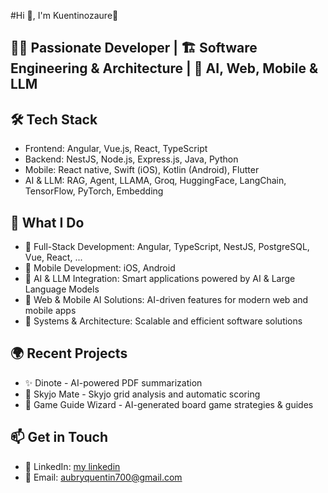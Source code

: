 #Hi 👋, I'm Kuentinozaure🦖

## 👨‍💻 Passionate Developer | 🏗️ Software Engineering & Architecture | 🤖 AI, Web, Mobile & LLM

## 🛠️ Tech Stack

- Frontend: Angular, Vue.js, React, TypeScript
- Backend: NestJS, Node.js, Express.js, Java, Python
- Mobile: React native, Swift (iOS), Kotlin (Android), Flutter
- AI & LLM: RAG, Agent, LLAMA, Groq, HuggingFace, LangChain, TensorFlow, PyTorch, Embedding

## 🚀 What I Do
- 🔹 Full-Stack Development: Angular, TypeScript, NestJS, PostgreSQL, Vue, React, ...
- 🔹 Mobile Development: iOS, Android
- 🔹 AI & LLM Integration: Smart applications powered by AI & Large Language Models
- 🔹 Web & Mobile AI Solutions: AI-driven features for modern web and mobile apps
- 🔹 Systems & Architecture: Scalable and efficient software solutions

## 🌍 Recent Projects
- ✨ Dinote - AI-powered PDF summarization
- 🎲 Skyjo Mate - Skyjo grid analysis and automatic scoring
- 🧠 Game Guide Wizard - AI-generated board game strategies & guides

## 📫 Get in Touch

- 💼 LinkedIn: [my linkedin](https://www.linkedin.com/in/aubry-quentin/)
- 📧 Email: aubryquentin700@gmail.com
